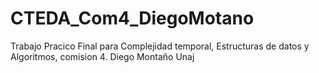 # CTEDA_Com4_DiegoMotano
Trabajo Pracico Final para Complejidad temporal, Estructuras de datos y Algoritmos, comision 4. Diego Montaño Unaj
